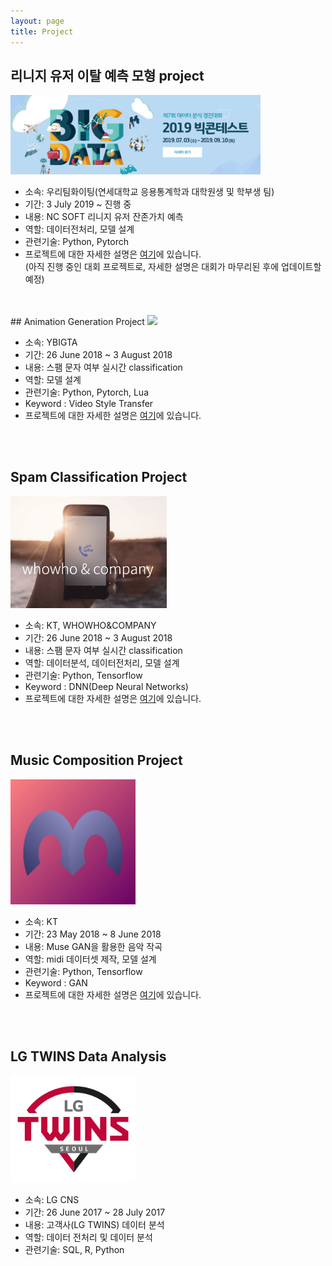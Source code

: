 ```yaml
---
layout: page
title: Project
---
```


## 리니지 유저 이탈 예측 모형 project

<img src = '/post_img/project/bigcontest_main.png' width="400"/>

- 소속: 우리팀화이팅(연세대학교 응용통계학과 대학원생 및 학부생 팀)
- 기간: 3 July 2019 ~ 진행 중
- 내용: NC SOFT 리니지 유저 잔존가치 예측
- 역할: 데이터전처리, 모델 설계
- 관련기술: Python, Pytorch
- 프로젝트에 대한 자세한 설명은 [여기](https://kjhov195.github.io/2019-11-04-Bigcontest_Lineage_project/)에 있습니다.  
(아직 진행 중인 대회 프로젝트로, 자세한 설명은 대회가 마무리된 후에 업데이트할 예정)

<br>
<br>
## Animation Generation Project

<img src = '/post_img/190702/Edge_detection_4.gif' width="320"/>

- 소속: YBIGTA
- 기간: 26 June 2018 ~ 3 August 2018
- 내용: 스팸 문자 여부 실시간 classification
- 역할: 모델 설계
- 관련기술: Python, Pytorch, Lua
- Keyword : Video Style Transfer
- 프로젝트에 대한 자세한 설명은 [여기](https://kjhov195.github.io/2018-09-02-spam_classification_project/)에 있습니다.

<br>
<br>

## Spam Classification Project

<img src = '/post_img/180902/picture_0.png' width="250"/>

- 소속: KT, WHOWHO&COMPANY
- 기간: 26 June 2018 ~ 3 August 2018
- 내용: 스팸 문자 여부 실시간 classification
- 역할: 데이터분석, 데이터전처리, 모델 설계
- 관련기술: Python, Tensorflow
- Keyword : DNN(Deep Neural Networks)
- 프로젝트에 대한 자세한 설명은 [여기](https://kjhov195.github.io/2018-09-02-spam_classification_project/)에 있습니다.

<br>
<br>

## Music Composition Project

<img src = '/post_img/project/musegan.png' width="200"/>

- 소속: KT
- 기간: 23 May 2018 ~ 8 June 2018
- 내용: Muse GAN을 활용한 음악 작곡
- 역할: midi 데이터셋 제작, 모델 설계
- 관련기술: Python, Tensorflow
- Keyword : GAN
- 프로젝트에 대한 자세한 설명은 [여기](https://kjhov195.github.io/2018-09-01-music_composition_project/)에 있습니다.


<br>
<br>

## LG TWINS Data Analysis
<img src = '/post_img/project/lg_twins.jpg' width="200"/>

- 소속: LG CNS
- 기간: 26 June 2017 ~ 28 July 2017
- 내용: 고객사(LG TWINS) 데이터 분석
- 역할: 데이터 전처리 및 데이터 분석
- 관련기술: SQL, R, Python
